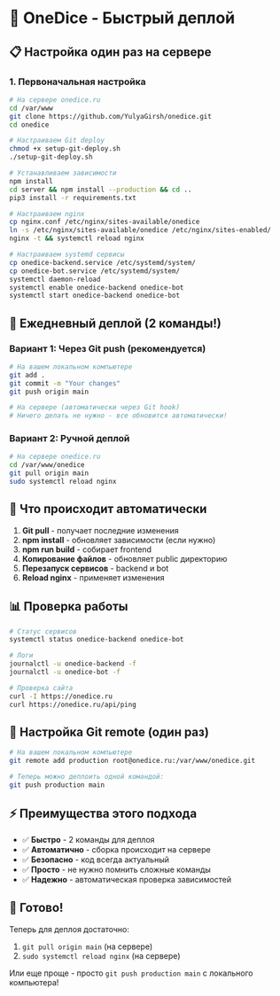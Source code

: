 # 🚀 OneDice - Быстрый деплой

## 📋 Настройка один раз на сервере

### 1. Первоначальная настройка

```bash
# На сервере onedice.ru
cd /var/www
git clone https://github.com/YulyaGirsh/onedice.git
cd onedice

# Настраиваем Git deploy
chmod +x setup-git-deploy.sh
./setup-git-deploy.sh

# Устанавливаем зависимости
npm install
cd server && npm install --production && cd ..
pip3 install -r requirements.txt

# Настраиваем nginx
cp nginx.conf /etc/nginx/sites-available/onedice
ln -s /etc/nginx/sites-available/onedice /etc/nginx/sites-enabled/
nginx -t && systemctl reload nginx

# Настраиваем systemd сервисы
cp onedice-backend.service /etc/systemd/system/
cp onedice-bot.service /etc/systemd/system/
systemctl daemon-reload
systemctl enable onedice-backend onedice-bot
systemctl start onedice-backend onedice-bot
```

## 🔄 Ежедневный деплой (2 команды!)

### Вариант 1: Через Git push (рекомендуется)

```bash
# На вашем локальном компьютере
git add .
git commit -m "Your changes"
git push origin main

# На сервере (автоматически через Git hook)
# Ничего делать не нужно - все обновится автоматически!
```

### Вариант 2: Ручной деплой

```bash
# На сервере onedice.ru
cd /var/www/onedice
git pull origin main
sudo systemctl reload nginx
```

## 🎯 Что происходит автоматически

1. **Git pull** - получает последние изменения
2. **npm install** - обновляет зависимости (если нужно)
3. **npm run build** - собирает frontend
4. **Копирование файлов** - обновляет public директорию
5. **Перезапуск сервисов** - backend и bot
6. **Reload nginx** - применяет изменения

## 📊 Проверка работы

```bash
# Статус сервисов
systemctl status onedice-backend onedice-bot

# Логи
journalctl -u onedice-backend -f
journalctl -u onedice-bot -f

# Проверка сайта
curl -I https://onedice.ru
curl https://onedice.ru/api/ping
```

## 🔧 Настройка Git remote (один раз)

```bash
# На вашем локальном компьютере
git remote add production root@onedice.ru:/var/www/onedice.git

# Теперь можно деплоить одной командой:
git push production main
```

## ⚡ Преимущества этого подхода

- ✅ **Быстро** - 2 команды для деплоя
- ✅ **Автоматично** - сборка происходит на сервере
- ✅ **Безопасно** - код всегда актуальный
- ✅ **Просто** - не нужно помнить сложные команды
- ✅ **Надежно** - автоматическая проверка зависимостей

## 🎉 Готово!

Теперь для деплоя достаточно:
1. `git pull origin main` (на сервере)
2. `sudo systemctl reload nginx` (на сервере)

Или еще проще - просто `git push production main` с локального компьютера!
